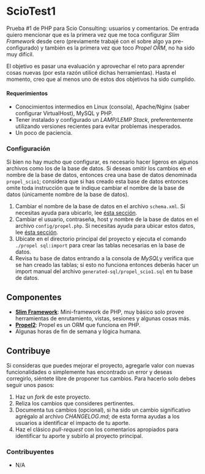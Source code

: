 # ScioTest1

Prueba #1 de PHP para Scio Consulting: usuarios y comentarios. De entrada quiero mencionar que es la primera vez que me toca configurar *Slim Framework* desde cero (previamente trabajé con el sobre algo ya pre-configurado) y también es la primera vez que toco *Propel ORM*, no ha sido muy difícil.

El objetivo es pasar una evaluación y aprovechar el reto para aprender cosas nuevas (por esta razón utilicé dichas herramientas). Hasta el momento, creo que al menos uno de estos dos objetivos ha sido cumplido.


#### Requerimientos

- Conocimientos intermedios en Linux (consola), Apache/Nginx (saber configurar VirtualHost), MySQL y PHP.
- Tener instalado y configurado un *LAMP/LEMP Stack*, preferentemente utilizando versiones recientes para evitar problemas inesperados.
- Un poco de paciencia.


### Configuración

Si bien no hay mucho que configurar, es necesario hacer ligeros en algunos archivos como los de la base de datos. Si deseas omitir los cambios en el nombre de la base de datos, entonces crea una base de datos denominada `propel_scio1`; considera que si has creado esta base de datos entonces omite toda instrucción que te indique cambiar el nombre de la base de datos (únicamente nombre de la base de datos).

1. Cambiar el nombre de la base de datos en el archivo `schema.xml`. Si necesitas ayuda para ubicarlo, lee [ésta sección](http://propelorm.org/documentation/02-buildtime.html#database-connection-name).
2. Cambiar el usuario, contraseña, host y nombre de la base de datos en el archivo `config/propel.php`. Si necesitas ayuda para ubicar estos datos, lee [ésta sección](http://propelorm.org/documentation/02-buildtime.html#setting-up-configuration).
3. Ubicate en el directorio principal del proyecto y ejecuta el comando `./propel sql:import` para crear las tablas necesarias en la base de datos.
4. Revisa tu base de datos entrando a la consola de *MySQL*y verifica que se han creado las tablas; si esto no funciona entonces deberás hacer un import manual del archivo `generated-sql/propel_scio1.sql` en tu base de datos.


## Componentes

- **[Slim Framework](https://github.com/codeguy/Slim)**: Mini-framework de PHP, muy básico solo provee herramientas de enrutamiento, vistas, sesiones y algunas cosas más.
- **[Propel2](https://github.com/propelorm/Propel2)**: Propel es un ORM que funciona en PHP.
- Algunas horas de fin de semana y lógica humana.


## Contribuye

Si consideras que puedes mejorar el proyecto, agregarle valor con nuevas funcionalidades o simplemente has encontrado un error y deseas corregirlo, siéntete libre de proponer tus cambios. Para hacerlo solo debes seguir unos pasos:

1. Haz un *fork* de este proyecto.
2. Reliza los cambios que consideres pertinentes.
3. Documenta tus cambios (opcional), si ha sido un cambio significativo agrégalo al archivo *CHANGELOG.md*; de esta forma ayudas a los usuarios a identificar el impacto de tu aporte.
4. Haz el clásico *pull-request* con los comentarios apropiados para identificar tu aporte y subirlo al proyecto principal.


### Contribuyentes

- N/A